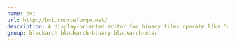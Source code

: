 ```yaml
---
name: bvi
url: http://bvi.sourceforge.net/
description: A display-oriented editor for binary files operate like "vi" editor.
group: blackarch blackarch-binary blackarch-misc
---
```

